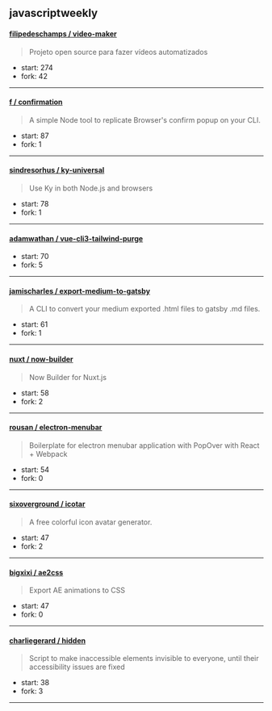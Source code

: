 ## javascriptweekly

#### [filipedeschamps / video-maker](https://github.com/filipedeschamps/video-maker)

> Projeto open source para fazer vídeos automatizados

+ start: 274
+ fork: 42

----


#### [f / confirmation](https://github.com/f/confirmation)

> A simple Node tool to replicate Browser's confirm popup on your CLI.

+ start: 87
+ fork: 1

----


#### [sindresorhus / ky-universal](https://github.com/sindresorhus/ky-universal)

> Use Ky in both Node.js and browsers

+ start: 78
+ fork: 1

----


#### [adamwathan / vue-cli3-tailwind-purge](https://github.com/adamwathan/vue-cli3-tailwind-purge)

> 

+ start: 70
+ fork: 5

----


#### [jamischarles / export-medium-to-gatsby](https://github.com/jamischarles/export-medium-to-gatsby)

> A CLI to convert your medium exported .html files to gatsby .md files.

+ start: 61
+ fork: 1

----


#### [nuxt / now-builder](https://github.com/nuxt/now-builder)

> Now Builder for Nuxt.js

+ start: 58
+ fork: 2

----


#### [rousan / electron-menubar](https://github.com/rousan/electron-menubar)

> Boilerplate for electron menubar application with PopOver with React + Webpack

+ start: 54
+ fork: 0

----


#### [sixoverground / icotar](https://github.com/sixoverground/icotar)

> A free colorful icon avatar generator.

+ start: 47
+ fork: 2

----


#### [bigxixi / ae2css](https://github.com/bigxixi/ae2css)

> Export AE animations to CSS

+ start: 47
+ fork: 0

----


#### [charliegerard / hidden](https://github.com/charliegerard/hidden)

> Script to make inaccessible elements invisible to everyone, until their accessibility issues are fixed

+ start: 38
+ fork: 3

----

